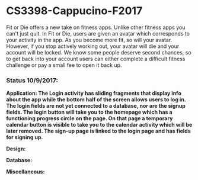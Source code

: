 # CS3398-Cappucino-F2017
Fit or Die offers a new take on fitness apps. Unlike other fitness apps you can't just quit. In Fit or Die, users are given an avatar which corresponds to your activity in the app. As you become more fit, so will your avatar. However, if you stop actively working out, your avatar will die and your account will be locked. We know some people deserve second chances, so to get back into your account users can either complete a difficult fitness challenge or pay a small fee to open it back up.

<h3>Status 10/9/2017:</h3>

<b>Application:<b> The Login activity has sliding fragments that display info about the app while the bottom half of the screen allows users to log in. The login fields are not yet connected to a database, nor are the signup fields. The login button will take you to the homepage which has a functioning progress circle on the page. On that page a temporary calendar button is visible to take you to the calendar activity which will be later removed. The sign-up page is linked to the login page and has fields for signing up.

<b>Design:</b>
  
  
<b>Database:</b>
  
  
<b>Miscellaneous:</b>
